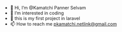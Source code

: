 - 👋 Hi, I’m @Kamatchi Panner Selvam
- 👀 I’m interested in coding
- 🌱 this is my first project in laravel
- 📫 How to reach me pkamatchi.netlink@gmail.com

<!---
kamatchipannerselvam/kamatchipannerselvam is a ✨ special ✨ repository because its `README.md` (this file) appears on your GitHub profile.
You can click the Preview link to take a look at your changes.
--->
